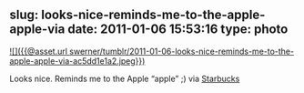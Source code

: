 slug: looks-nice-reminds-me-to-the-apple-apple-via
date: 2011-01-06 15:53:16
type: photo
---

[![]({{@asset.url swerner/tumblr/2011-01-06-looks-nice-reminds-me-to-the-apple-apple-via-ac5dd1e1a2.jpeg}})](http://assets.starbucks.com/assets/d90e4a46265b4a3f949382332ba907d0.jpg)

Looks nice. Reminds me to the Apple “apple” ;) via [Starbucks](http://www.starbucks.com/preview)
